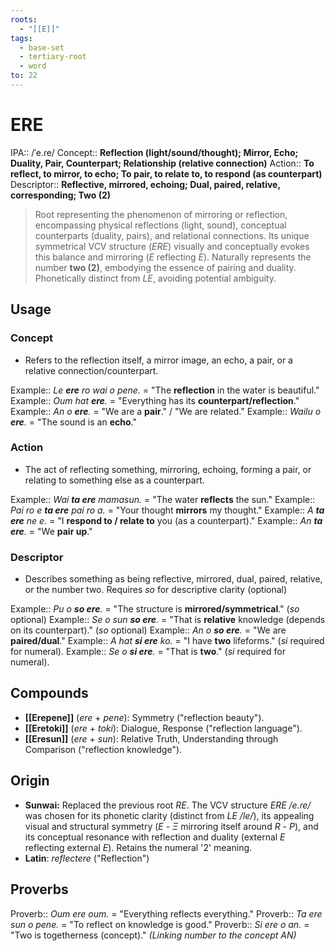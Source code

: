 ```yaml
---
roots:
  - "[[E]]"
tags:
  - base-set
  - tertiary-root
  - word
to: 22
---
```


# ERE

IPA::				/ˈe.ɾe/
Concept::		**Reflection (light/sound/thought); Mirror, Echo; Duality, Pair, Counterpart; Relationship (relative connection)**
Action::		**To reflect, to mirror, to echo; To pair, to relate to, to respond (as counterpart)**
Descriptor::	**Reflective, mirrored, echoing; Dual, paired, relative, corresponding; Two (2)**

> Root representing the phenomenon of mirroring or reflection, encompassing physical reflections (light, sound), conceptual counterparts (duality, pairs), and relational connections. Its unique symmetrical VCV structure (*ERE*) visually and conceptually evokes this balance and mirroring (*E* reflecting *E*). Naturally represents the number **two (2)**, embodying the essence of pairing and duality. Phonetically distinct from *LE*, avoiding potential ambiguity.

## Usage

### Concept
*   Refers to the reflection itself, a mirror image, an echo, a pair, or a relative connection/counterpart.

Example::   *Le **ere** ro wai o pene.* = "The **reflection** in the water is beautiful."
Example::   *Oum hat **ere**.* = "Everything has its **counterpart/reflection**."
Example::   *An o **ere**.* = "We are a **pair**." / "We are related."
Example::   *Wailu o **ere**.* = "The sound is an **echo**."

### Action
*   The act of reflecting something, mirroring, echoing, forming a pair, or relating to something else as a counterpart.

Example::   *Wai **ta ere** mamasun.* = "The water **reflects** the sun."
Example::   *Pai ro e **ta ere** pai ro a.* = "Your thought **mirrors** my thought."
Example::   *A **ta ere** ne e.* = "I **respond to / relate to** you (as a counterpart)."
Example::   *An **ta ere**.* = "We **pair up**."

### Descriptor
*   Describes something as being reflective, mirrored, dual, paired, relative, or the number two. Requires *so* for descriptive clarity (optional)

Example::   *Pu o **so ere**.* = "The structure is **mirrored/symmetrical**." (*so* optional)
Example::   *Se o sun **so ere**.* = "That is **relative** knowledge (depends on its counterpart)." (*so* optional)
Example::   *An o **so ere**.* = "We are **paired/dual**."
Example::   *A hat **si ere** ko.* = "I have **two** lifeforms." (*si* required for numeral).
Example::   *Se o **si ere**.* = "That is **two**." (*si* required for numeral).

## Compounds
*   **[[Erepene]]** (*ere* + *pene*): Symmetry ("reflection beauty").
*   **[[Eretoki]]** (*ere* + *toki*): Dialogue, Response ("reflection language").
*   **[[Eresun]]** (*ere* + *sun*): Relative Truth, Understanding through Comparison ("reflection knowledge").

## Origin
*   **Sunwai:** Replaced the previous root *RE*. The VCV structure *ERE* */e.ɾe/* was chosen for its phonetic clarity (distinct from *LE* */le/*), its appealing visual and structural symmetry (*E* - *Ξ* mirroring itself around *R* - *Ρ*), and its conceptual resonance with reflection and duality (external *E* reflecting external *E*). Retains the numeral '2' meaning.
*   **Latin**: *reflectere* ("Reflection")

## Proverbs
Proverb:: *Oum ere oum.* = "Everything reflects everything."
Proverb:: *Ta ere sun o pene.* = "To reflect on knowledge is good."
Proverb:: *Si ere o an.* = "Two is togetherness (concept)." *(Linking number to the concept AN)*
